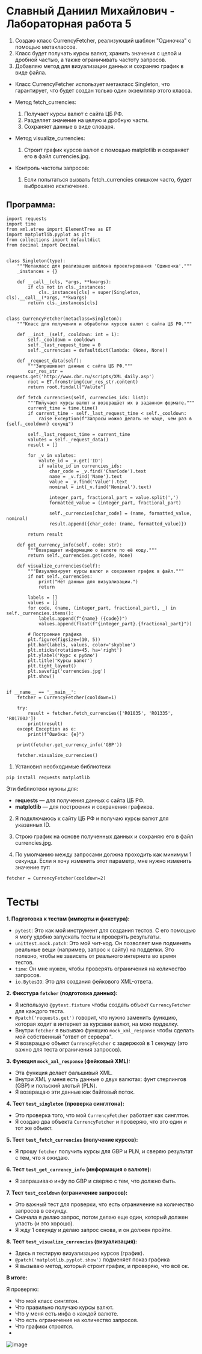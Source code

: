 # Славный Даниил Михайлович - Лабораторная работа 5

1. Создаю класс CurrencyFetcher, реализующий шаблон "Одиночка" с помощью метаклассов.
2. Класс будет получать курсы валют, хранить значения с целой и дробной частью, а также ограничивать частоту запросов.
3. Добавляю метод для визуализации данных и сохраняю график в виде файла.

* Класс CurrencyFetcher использует метакласс Singleton, что гарантирует, что будет создан только один экземпляр этого класса.
* Метод fetch_currencies:
  1. Получает курсы валют с сайта ЦБ РФ.
  2. Разделяет значение на целую и дробную части.
  3. Сохраняет данные в виде словаря.

* Метод visualize_currencies:
  1. Строит график курсов валют с помощью matplotlib и сохраняет его в файл currencies.jpg.

* Контроль частоты запросов:
  1. Если попытаться вызвать fetch_currencies слишком часто, будет выброшено исключение.

## Программа: 

```
import requests
import time
from xml.etree import ElementTree as ET
import matplotlib.pyplot as plt
from collections import defaultdict
from decimal import Decimal


class Singleton(type):
    """Метакласс для реализации шаблона проектирования 'Одиночка'."""
    _instances = {}

    def __call__(cls, *args, **kwargs):
        if cls not in cls._instances:
            cls._instances[cls] = super(Singleton, cls).__call__(*args, **kwargs)
        return cls._instances[cls]


class CurrencyFetcher(metaclass=Singleton):
    """Класс для получения и обработки курсов валют с сайта ЦБ РФ."""

    def __init__(self, cooldown: int = 1):
        self._cooldown = cooldown
        self._last_request_time = 0
        self._currencies = defaultdict(lambda: (None, None))
    
    def _request_data(self):
        """Запрашивает данные с сайта ЦБ РФ."""
        cur_res_str = requests.get('http://www.cbr.ru/scripts/XML_daily.asp')
        root = ET.fromstring(cur_res_str.content)
        return root.findall("Valute")

    def fetch_currencies(self, currencies_ids: list):
        """Получает курсы валют и возвращает их в заданном формате."""
        current_time = time.time()
        if current_time - self._last_request_time < self._cooldown:
            raise Exception(f"Запросы можно делать не чаще, чем раз в {self._cooldown} секунд")

        self._last_request_time = current_time
        valutes = self._request_data()
        result = []

        for _v in valutes:
            valute_id = _v.get('ID')
            if valute_id in currencies_ids:
                char_code = _v.find('CharCode').text
                name = _v.find('Name').text
                value = _v.find('Value').text
                nominal = int(_v.find('Nominal').text)

                integer_part, fractional_part = value.split(',')
                formatted_value = (integer_part, fractional_part)
                
                self._currencies[char_code] = (name, formatted_value, nominal)
                result.append({char_code: (name, formatted_value)})
        
        return result

    def get_currency_info(self, code: str):
        """Возвращает информацию о валюте по её коду."""
        return self._currencies.get(code, None)

    def visualize_currencies(self):
        """Визуализирует курсы валют и сохраняет график в файл."""
        if not self._currencies:
            print("Нет данных для визуализации.")
            return

        labels = []
        values = []
        for code, (name, (integer_part, fractional_part), _) in self._currencies.items():
            labels.append(f"{name} ({code})")
            values.append(float(f"{integer_part}.{fractional_part}"))

        # Построение графика
        plt.figure(figsize=(10, 5))
        plt.bar(labels, values, color='skyblue')
        plt.xticks(rotation=45, ha='right')
        plt.ylabel('Курс к рублю')
        plt.title('Курсы валют')
        plt.tight_layout()
        plt.savefig('currencies.jpg')
        plt.show()


if __name__ == '__main__':
    fetcher = CurrencyFetcher(cooldown=1)
    
    try:
        result = fetcher.fetch_currencies(['R01035', 'R01335', 'R01700J'])
        print(result)
    except Exception as e:
        print(f"Ошибка: {e}")

    print(fetcher.get_currency_info('GBP'))
    
    fetcher.visualize_currencies()
```

1. Установил необходимые библиотеки

```
pip install requests matplotlib
```

Эти библиотеки нужны для:
  * **requests** — для получения данных с сайта ЦБ РФ.
  * **matplotlib** — для построения и сохранения графиков.

2. Я подключаюсь к сайту ЦБ РФ и получаю курсы валют для указанных ID.
3. Строю график на основе полученных данных и сохраняю его в файл currencies.jpg.

4. По умолчанию между запросами должна проходить как минимум 1 секунда. Если я хочу изменить этот параметр, мне нужно изменить значение тут:

```
fetcher = CurrencyFetcher(cooldown=2)
```


# Тесты 

**1. Подготовка к тестам (импорты и фикстура):**

-   `pytest`: Это как мой инструмент для создания тестов. С его помощью я могу удобно запускать тесты и проверять результаты.
-   `unittest.mock.patch`: Это мой чит-код. Он позволяет мне подменять реальные вещи (например, запрос к сайту) на подделки. Это полезно, чтобы не зависеть от реального интернета во время тестов.
-   `time`: Он мне нужен, чтобы проверять ограничения на количество запросов. 
-   `io.BytesIO`: Это для создания фейкового XML-ответа. 

**2. Фикстура `fetcher` (подготовка данных):**

-   Я использую `@pytest.fixture` чтобы создать объект `CurrencyFetcher` для каждого теста.
-   `@patch('requests.get')` говорит, что нужно заменить функцию, которая ходит в интернет за курсами валют, на мою подделку.
-   Внутри `fetcher` я вызываю функцию `mock_xml_response` чтобы сделать мой собственный "ответ от сервера".
-   Я возвращаю объект `CurrencyFetcher` с задержкой в 1 секунду (это важно для теста ограничения запросов).

**3. Функция `mock_xml_response` (фейковый XML):**

-   Эта функция делает фальшивый XML. 
-   Внутри XML у меня есть данные о двух валютах: фунт стерлингов (GBP) и польский злотый (PLN).
-   Я возвращаю эти данные как байтовый поток.

**4. Тест `test_singleton` (проверка синглтона):**

-   Это проверка того, что мой `CurrencyFetcher` работает как синглтон.
-   Я создаю два объекта `CurrencyFetcher` и проверяю, что это один и тот же объект.

**5. Тест `test_fetch_currencies` (получение курсов):**

-   Я прошу `fetcher` получить курсы для GBP и PLN, и сверяю результат с тем, что я ожидаю.

**6. Тест `test_get_currency_info` (информация о валюте):**

-   Я запрашиваю инфу по GBP и сверяю с тем, что должно быть.

**7. Тест `test_cooldown` (ограничение запросов):**

-   Это важный тест для проверки, что есть ограничение на количество запросов в секунду.
-   Сначала я делаю запрос, потом делаю еще один, который должен упасть (и это хорошо).
-   Я жду 1 секунду и делаю запрос снова, и он должен пройти.

**8. Тест `test_visualize_currencies` (визуализация):**

-   Здесь я тестирую визуализацию курсов (график).
-   `@patch('matplotlib.pyplot.show')` подменяет показ графика 
-   Я вызываю метод, который строит график, и проверяю, что всё ок.

**В итоге:**

Я проверяю:

-   Что мой класс синглтон.
-   Что правильно получаю курсы валют.
-   Что у меня есть инфа о каждой валюте.
-   Что есть ограничение на количество запросов.
-   Что графики строятся.
-   

![image](https://github.com/user-attachments/assets/44d37382-9962-4a35-9ca7-3d69a9397a3a)
